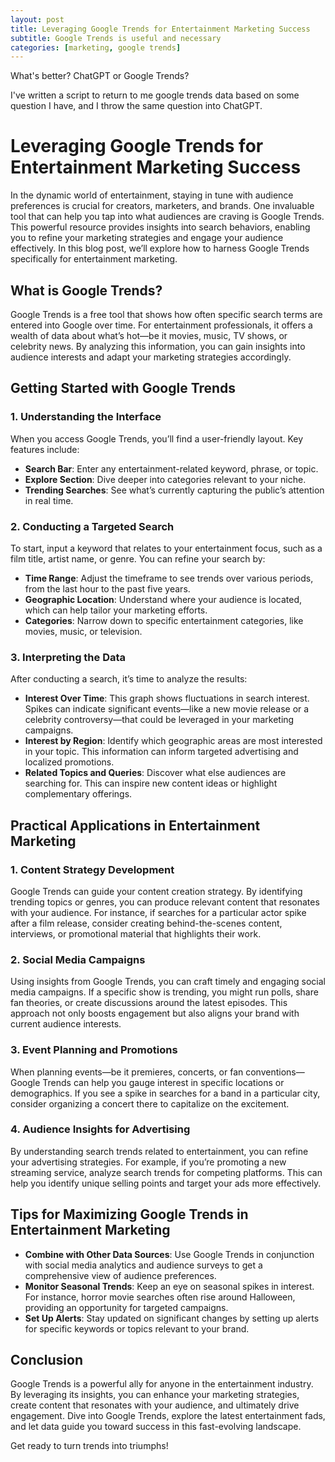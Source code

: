 ```yaml
---
layout: post
title: Leveraging Google Trends for Entertainment Marketing Success
subtitle: Google Trends is useful and necessary
categories: [marketing, google trends]
---
```



What's better? ChatGPT or Google Trends?

I've written a script to return to me google trends data based on some question I have, and I throw the same question into ChatGPT.

# Leveraging Google Trends for Entertainment Marketing Success

In the dynamic world of entertainment, staying in tune with audience preferences is crucial for creators, marketers, and brands. One invaluable tool that can help you tap into what audiences are craving is Google Trends. This powerful resource provides insights into search behaviors, enabling you to refine your marketing strategies and engage your audience effectively. In this blog post, we’ll explore how to harness Google Trends specifically for entertainment marketing.

## What is Google Trends?

Google Trends is a free tool that shows how often specific search terms are entered into Google over time. For entertainment professionals, it offers a wealth of data about what’s hot—be it movies, music, TV shows, or celebrity news. By analyzing this information, you can gain insights into audience interests and adapt your marketing strategies accordingly.

## Getting Started with Google Trends

### 1. **Understanding the Interface**

When you access Google Trends, you’ll find a user-friendly layout. Key features include:

- **Search Bar**: Enter any entertainment-related keyword, phrase, or topic.
- **Explore Section**: Dive deeper into categories relevant to your niche.
- **Trending Searches**: See what’s currently capturing the public’s attention in real time.

### 2. **Conducting a Targeted Search**

To start, input a keyword that relates to your entertainment focus, such as a film title, artist name, or genre. You can refine your search by:

- **Time Range**: Adjust the timeframe to see trends over various periods, from the last hour to the past five years.
- **Geographic Location**: Understand where your audience is located, which can help tailor your marketing efforts.
- **Categories**: Narrow down to specific entertainment categories, like movies, music, or television.

### 3. **Interpreting the Data**

After conducting a search, it’s time to analyze the results:

- **Interest Over Time**: This graph shows fluctuations in search interest. Spikes can indicate significant events—like a new movie release or a celebrity controversy—that could be leveraged in your marketing campaigns.
- **Interest by Region**: Identify which geographic areas are most interested in your topic. This information can inform targeted advertising and localized promotions.
- **Related Topics and Queries**: Discover what else audiences are searching for. This can inspire new content ideas or highlight complementary offerings.

## Practical Applications in Entertainment Marketing

### 1. **Content Strategy Development**

Google Trends can guide your content creation strategy. By identifying trending topics or genres, you can produce relevant content that resonates with your audience. For instance, if searches for a particular actor spike after a film release, consider creating behind-the-scenes content, interviews, or promotional material that highlights their work.

### 2. **Social Media Campaigns**

Using insights from Google Trends, you can craft timely and engaging social media campaigns. If a specific show is trending, you might run polls, share fan theories, or create discussions around the latest episodes. This approach not only boosts engagement but also aligns your brand with current audience interests.

### 3. **Event Planning and Promotions**

When planning events—be it premieres, concerts, or fan conventions—Google Trends can help you gauge interest in specific locations or demographics. If you see a spike in searches for a band in a particular city, consider organizing a concert there to capitalize on the excitement.

### 4. **Audience Insights for Advertising**

By understanding search trends related to entertainment, you can refine your advertising strategies. For example, if you’re promoting a new streaming service, analyze search trends for competing platforms. This can help you identify unique selling points and target your ads more effectively.

## Tips for Maximizing Google Trends in Entertainment Marketing

- **Combine with Other Data Sources**: Use Google Trends in conjunction with social media analytics and audience surveys to get a comprehensive view of audience preferences.
- **Monitor Seasonal Trends**: Keep an eye on seasonal spikes in interest. For instance, horror movie searches often rise around Halloween, providing an opportunity for targeted campaigns.
- **Set Up Alerts**: Stay updated on significant changes by setting up alerts for specific keywords or topics relevant to your brand.

## Conclusion

Google Trends is a powerful ally for anyone in the entertainment industry. By leveraging its insights, you can enhance your marketing strategies, create content that resonates with your audience, and ultimately drive engagement. Dive into Google Trends, explore the latest entertainment fads, and let data guide you toward success in this fast-evolving landscape.

Get ready to turn trends into triumphs!
